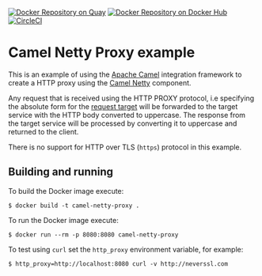 [![Docker Repository on Quay](https://quay.io/repository/zregvart/camel-netty-proxy/status "Docker Repository on Quay")](https://quay.io/repository/zregvart/camel-netty-proxy) [![Docker Repository on Docker Hub](https://img.shields.io/docker/automated/zregvart/camel-netty-proxy.svg "Docker Repository on Docker Hub")](https://hub.docker.com/r/zregvart/camel-netty-proxy) [![CircleCI](https://circleci.com/gh/zregvart/camel-netty-proxy.svg?style=svg)](https://circleci.com/gh/zregvart/camel-netty-proxy)

# Camel Netty Proxy example

This is an example of using the [Apache Camel](https://camel.apache.org/staging/)
integration framework to create a HTTP proxy using the [Camel Netty](https://camel.apache.org/staging/components/latest/netty4-http-component.html)
component.

Any request that is received using the HTTP PROXY protocol, i.e specifying
the absolute form for the [request target](https://tools.ietf.org/html/rfc7230#section-5.3.2)
will be forwarded to the target service with the HTTP body converted to
uppercase. The response from the target service will be processed by converting
it to uppercase and returned to the client.

There is no support for HTTP over TLS (`https`) protocol in this example.

## Building and running

To build the Docker image execute:

    $ docker build -t camel-netty-proxy .

To run the Docker image execute:

    $ docker run --rm -p 8080:8080 camel-netty-proxy

To test using `curl` set the `http_proxy` environment variable, for example:

    $ http_proxy=http://localhost:8080 curl -v http://neverssl.com


